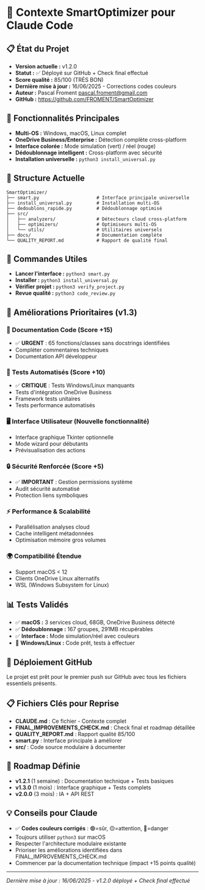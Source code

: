 # 🧠 Contexte SmartOptimizer pour Claude Code

## 📋 État du Projet
- **Version actuelle :** v1.2.0
- **Statut :** ✅ Déployé sur GitHub + Check final effectué
- **Score qualité :** 85/100 (TRÈS BON)
- **Dernière mise à jour :** 16/06/2025 - Corrections codes couleurs
- **Auteur :** Pascal Froment <pascal.froment@gmail.com>
- **GitHub :** https://github.com/FROMENT/SmartOptimizer

## 🎯 Fonctionnalités Principales
- **Multi-OS :** Windows, macOS, Linux complet
- **OneDrive Business/Enterprise :** Détection complète cross-platform
- **Interface colorée :** Mode simulation (vert) / réel (rouge)
- **Dédoublonnage intelligent :** Cross-platform avec sécurité
- **Installation universelle :** `python3 install_universal.py`

## 📁 Structure Actuelle
```
SmartOptimizer/
├── smart.py                     # Interface principale universelle
├── install_universal.py         # Installation multi-OS
├── dedoublons_rapide.py         # Dédoublonnage optimisé
├── src/
│   ├── analyzers/               # Détecteurs cloud cross-platform
│   ├── optimizers/              # Optimiseurs multi-OS
│   └── utils/                   # Utilitaires universels
├── docs/                        # Documentation complète
└── QUALITY_REPORT.md            # Rapport de qualité final
```

## 🔧 Commandes Utiles
- **Lancer l'interface :** `python3 smart.py`
- **Installer :** `python3 install_universal.py`
- **Vérifier projet :** `python3 verify_project.py`
- **Revue qualité :** `python3 code_review.py`

## 🎯 Améliorations Prioritaires (v1.3)

### 📝 Documentation Code (Score +15)
- ✅ **URGENT** : 65 fonctions/classes sans docstrings identifiées
- Compléter commentaires techniques
- Documentation API développeur

### 🧪 Tests Automatisés (Score +10)
- ✅ **CRITIQUE** : Tests Windows/Linux manquants
- Tests d'intégration OneDrive Business
- Framework tests unitaires
- Tests performance automatisés

### 🖥️ Interface Utilisateur (Nouvelle fonctionnalité)
- Interface graphique Tkinter optionnelle
- Mode wizard pour débutants
- Prévisualisation des actions

### 🔒 Sécurité Renforcée (Score +5)
- ✅ **IMPORTANT** : Gestion permissions système
- Audit sécurité automatisé
- Protection liens symboliques

### ⚡ Performance & Scalabilité
- Parallélisation analyses cloud
- Cache intelligent métadonnées
- Optimisation mémoire gros volumes

### 🌍 Compatibilité Étendue
- Support macOS < 12
- Clients OneDrive Linux alternatifs
- WSL (Windows Subsystem for Linux)

## 📊 Tests Validés
- ✅ **macOS :** 3 services cloud, 68GB, OneDrive Business détecté
- ✅ **Dédoublonnage :** 167 groupes, 291MB récupérables
- ✅ **Interface :** Mode simulation/réel avec couleurs
- 🧪 **Windows/Linux :** Code prêt, tests à effectuer

## 🚀 Déploiement GitHub
Le projet est prêt pour le premier push sur GitHub avec tous les fichiers essentiels présents.

## 📋 Fichiers Clés pour Reprise
- **CLAUDE.md** : Ce fichier - Contexte complet
- **FINAL_IMPROVEMENTS_CHECK.md** : Check final et roadmap détaillée
- **QUALITY_REPORT.md** : Rapport qualité 85/100
- **smart.py** : Interface principale à améliorer
- **src/** : Code source modulaire à documenter

## 🚀 Roadmap Définie
- **v1.2.1** (1 semaine) : Documentation technique + Tests basiques
- **v1.3.0** (1 mois) : Interface graphique + Tests complets
- **v2.0.0** (3 mois) : IA + API REST

## 💡 Conseils pour Claude
- ✅ **Codes couleurs corrigés** : 🟢=sûr, 🟡=attention, 🔴=danger
- Toujours utiliser `python3` sur macOS
- Respecter l'architecture modulaire existante
- Prioriser les améliorations identifiées dans FINAL_IMPROVEMENTS_CHECK.md
- Commencer par la documentation technique (impact +15 points qualité)

---

*Dernière mise à jour : 16/06/2025 - v1.2.0 déployé + Check final effectué*